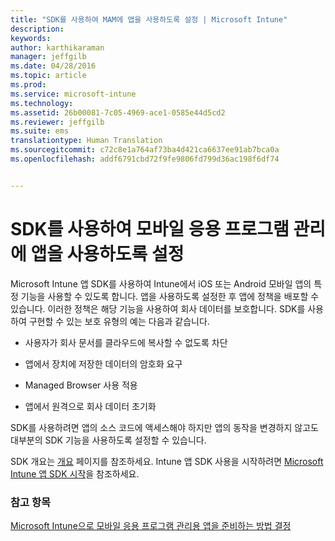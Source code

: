 ```yaml
---
title: "SDK를 사용하여 MAM에 앱을 사용하도록 설정 | Microsoft Intune"
description: 
keywords: 
author: karthikaraman
manager: jeffgilb
ms.date: 04/28/2016
ms.topic: article
ms.prod: 
ms.service: microsoft-intune
ms.technology: 
ms.assetid: 26b00081-7c05-4969-ace1-0585e44d5cd2
ms.reviewer: jeffgilb
ms.suite: ems
translationtype: Human Translation
ms.sourcegitcommit: c72c8e1a764af73ba4d421ca6637ee91ab7bca0a
ms.openlocfilehash: addf6791cbd72f9fe9806fd799d36ac198f6df74


---
```


# SDK를 사용하여 모바일 응용 프로그램 관리에 앱을 사용하도록 설정
Microsoft Intune 앱 SDK를 사용하여 Intune에서 iOS 또는 Android 모바일 앱의 특정 기능을 사용할 수 있도록 합니다. 앱을 사용하도록 설정한 후 앱에 정책을 배포할 수 있습니다. 이러한 정책은 해당 기능을 사용하여 회사 데이터를 보호합니다. SDK를 사용하여 구현할 수 있는 보호 유형의 예는 다음과 같습니다.

-   사용자가 회사 문서를 클라우드에 복사할 수 없도록 차단

-   앱에서 장치에 저장한 데이터의 암호화 요구

-   Managed Browser 사용 적용

-   앱에서 원격으로 회사 데이터 초기화

SDK를 사용하려면 앱의 소스 코드에 액세스해야 하지만 앱의 동작을 변경하지 않고도 대부분의 SDK 기능을 사용하도록 설정할 수 있습니다.

SDK 개요는 [개요](/intune/develop/intune-app-sdk) 페이지를 참조하세요. Intune 앱 SDK 사용을 시작하려면 [Microsoft Intune 앱 SDK 시작](/intune/develop/intune-app-sdk-get-started)을 참조하세요.

### 참고 항목
[Microsoft Intune으로 모바일 응용 프로그램 관리용 앱을 준비하는 방법 결정](decide-how-to-prepare-apps-for-mobile-application-management-with-microsoft-intune.md)



<!--HONumber=Jul16_HO3-->



